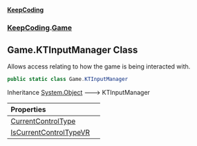 #### [KeepCoding](index.md 'index')
### [KeepCoding](KeepCoding.md 'KeepCoding').[Game](KeepCoding_Game.md 'KeepCoding.Game')
## Game.KTInputManager Class
Allows access relating to how the game is being interacted with.  
```csharp
public static class Game.KTInputManager
```

Inheritance [System.Object](https://docs.microsoft.com/en-us/dotnet/api/System.Object 'System.Object') &#129106; KTInputManager  

| Properties | |
| :--- | :--- |
| [CurrentControlType](KeepCoding_Game_KTInputManager_CurrentControlType.md 'KeepCoding.Game.KTInputManager.CurrentControlType') |  |
| [IsCurrentControlTypeVR](KeepCoding_Game_KTInputManager_IsCurrentControlTypeVR.md 'KeepCoding.Game.KTInputManager.IsCurrentControlTypeVR') |  |
